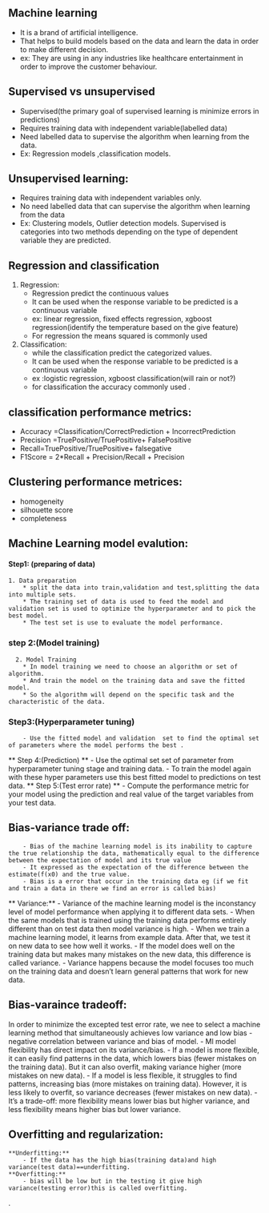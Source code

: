 ## Machine learning 
- It is a brand of artificial intelligence.
- That helps to build models based on the data and learn the data in order to make different decision.
- ex: They are using in any industries like healthcare entertainment in order to improve the customer behaviour.
## Supervised vs unsupervised
- Supervised(the primary goal of supervised learning is minimize errors in predictions)
- Requires training data with independent variable(labelled data)
- Need labelled data to supervise the algorithm when learning from the data.
- Ex: Regression models ,classification models.
## Unsupervised learning:
- Requires training data with independent variables only.
- No need labelled data that can supervise the algorithm when learning from the data
- Ex: Clustering models, Outlier detection models.
Supervised is categories into two methods depending on the type of dependent variable they are predicted.
## Regression and classification 
 1. Regression:
	 * Regression predict the continuous values
	 * It can be used when the response variable to be predicted is a continuous variable
	 * ex: linear regression, fixed effects regression, xgboost regression(identify the temperature based on the give feature)
	 * For regression the means squared is commonly used
2. Classification:
	* while the classification predict the categorized values.  
	* It can be used when the response variable to be predicted is a continuous variable
	* ex :logistic regression, xgboost classification(will rain or not?)
	* for classification the accuracy commonly used .
## classification performance metrics:
- Accuracy =Classification/CorrectPrediction + IncorrectPrediction
- Precision =TruePositive/TruePositive+ FalsePositive
- Recall=TruePositive/TruePositive+ falsegative
- F1Score = 2*Recall + Precision/Recall + Precision
## Clustering performance metrices:
* homogeneity
* silhouette score
* completeness
## Machine Learning model evalution:
#### Step1:  (preparing of data)
	1. Data preparation
		* split the data into train,validation and test,splitting the data into multiple sets.
		* The training set of data is used to feed the model and validation set is used to optimize the hyperparameter and to pick the best model.
		* The test set is use to evaluate the model performance.
### step 2:(Model training) 
	  2. Model Training
		* In model training we need to choose an algorithm or set of algorithm. 
		* And train the model on the training data and save the fitted model.
		* So the algorithm will depend on the specific task and the characteristic of the data.
### Step3:(Hyperparameter tuning) 
		- Use the fitted model and validation  set to find the optimal set of parameters where the model performs the best .
** Step 4:(Prediction) **
		- Use the optimal set set of parameter from hyperparameter tuning stage and training data.
		- To train the model again with these hyper parameters use this best fitted model to predictions on test data.
** Step  5:(Test error rate) **
		- Compute the performance metric for your model using the prediction and real value of the target variables from your test data.
## Bias-variance trade off:
 		- Bias of the machine learning model is its inability to capture the true relationship the data, mathematically equal to the difference between the expectation of model and its true value
  		- It expressed as the expectation of the difference between the estimate(f(x0) and the true value.
		- Bias is a error that occur in the training data eg (if we fit and train a data in there we find an error is called bias)
** Variance:**
		- Variance of the machine learning model is the inconstancy level of model performance when applying it to different data sets.
		- When the same models that is trained using the training data performs entirely different than on test data then model variance is high.
		 - When we train a machine learning model, it learns from example data. After that, we test it on new data to see how well it works.
		- If the model does well on the training data but makes many mistakes on the new data, this difference is called variance.
		- Variance happens because the model focuses too much on the training data and doesn’t learn general patterns that work for new data.
## Bias-varaince tradeoff:
 In order to minimize the excepted test error rate, we nee to select a machine learning method that simultaneously achieves low variance and low bias
	- negative correlation between variance and bias of model.
	- Ml model flexibility has direct impact on its variance/bias.
	- If a model is more flexible, it can easily find patterns in the data, which lowers bias (fewer mistakes on the training data). But it can also overfit, making variance higher (more mistakes on new data).
	 - If a model is less flexible, it struggles to find patterns, increasing bias (more mistakes on training data). However, it is less likely to overfit, so variance decreases (fewer mistakes on new data).
	- It’s a trade-off: more flexibility means lower bias but higher variance, and less flexibility means higher bias but lower variance.
## Overfitting and regularization:
	**Underfitting:**
		- If the data has the high bias(training data)and high variance(test data)==underfitting.
	**Overfitting:**
		- bias will be low but in the testing it give high variance(testing error)this is called overfitting.




.












